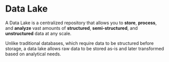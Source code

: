 # Data Lake

A Data Lake is a centralized repository that allows you to **store**, **process**, and **analyze** vast amounts of 
**structured**, **semi-structured**, and **unstructured** data at any scale. 

Unlike traditional databases, which require data to be structured before storage, a data lake allows raw data to be 
stored as-is and later transformed based on analytical needs.

